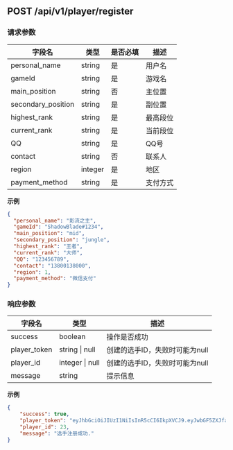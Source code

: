 ## POST /api/v1/player/register

### 请求参数

| 字段名                | 类型      | 是否必填 | 描述   |
|--------------------|---------|------|------|
| personal_name      | string  | 是    | 用户名  |
| gameId             | string  | 是    | 游戏名  |
| main_position      | string  | 否    | 主位置  |
| secondary_position | string  | 是    | 副位置  |
| highest_rank       | string  | 是    | 最高段位 |
| current_rank       | string  | 是    | 当前段位 |
| QQ                 | string  | 是    | QQ号  |
| contact            | string  | 否    | 联系人  |
| region             | integer | 是    | 地区   |
| payment_method     | string  | 是    | 支付方式 |

**示例**

```json
{
  "personal_name": "影流之主",
  "gameId": "ShadowBlade#1234",
  "main_position": "mid",
  "secondary_position": "jungle",
  "highest_rank": "王者",
  "current_rank": "大师",
  "QQ": "123456789",
  "contact": "13800138000",
  "region": 1,
  "payment_method": "微信支付"
}
```

### 响应参数

| 字段名          | 类型              | 描述                 |
|--------------|-----------------|--------------------|
| success      | boolean         | 操作是否成功             |
| player_token | string \| null  | 创建的选手ID，失败时可能为null |
| player_id    | integer \| null | 创建的选手ID，失败时可能为null |
| message      | string          | 提示信息               |

**示例**

```json
{
    "success": true,
    "player_token": "eyJhbGciOiJIUzI1NiIsInR5cCI6IkpXVCJ9.eyJwbGF5ZXJfaWQiOm51bGwsImV4cCI6MTc1Mjg5NTQ3N30.hxHF9wsXktmBarEDN_8NDBvpOa_ehFgIikA4zFrrWEs",
    "player_id": 23,
    "message": "选手注册成功."
}
```
